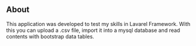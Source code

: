 ## About

This application was developed to test my skills in Lavarel Framework. With this you can upload a .csv file, import it into a mysql database and read contents with bootstrap data tables.